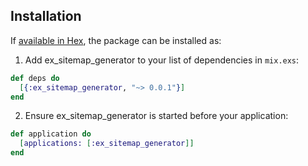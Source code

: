 ## Installation

If [available in Hex](https://hex.pm/docs/publish), the package can be installed as:

  1. Add ex_sitemap_generator to your list of dependencies in `mix.exs`:

  ```elixir
  def deps do
    [{:ex_sitemap_generator, "~> 0.0.1"}]
  end
  ```

  2. Ensure ex_sitemap_generator is started before your application:

  ```elixir
  def application do
    [applications: [:ex_sitemap_generator]]
  end
  ```
